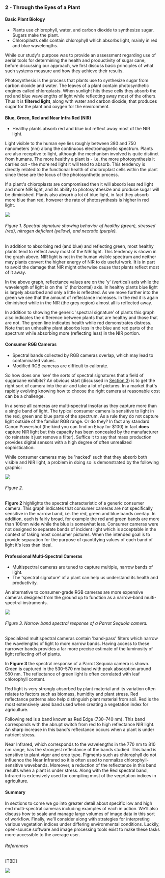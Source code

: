 ### 2 - Through the Eyes of a Plant

#### Basic Plant Biology

* Plants use chlorophyll, water, and carbon dioxide to synthesize sugar. Sugars make the plant.
* Chloroplasts cells contain chlorophyll which absorbs light, mainly in red and blue wavelengths.

While our study's purpose was to provide an assessment regarding use of aerial tools for determining the health 
and productivity of sugar cane, before discussing our approach, we first discuss basic principles of what such 
systems measure and how they achieve their results. 

Photosynthesis is the process that plants use to synthesize sugar from carbon dioxide and water. 
The leaves of a plant contain photosynthetic engines called chloroplasts. When sunlight hits these cells they absorb the 
red and blue wavelengths of light while reflecting away most of the others. Thus it is __filtered light__, along with water 
and carbon dioxide, that produces sugar for the plant and oxygen for the environment.

#### Blue, Green, Red and Near Infra Red (NIR)

* Healthy plants absorb red and blue but reflect away most of the NIR light.

Light visible to the human eye lies roughly between 380 and 750 nanometers (nm) along the continuous electromagnetic spectrum. 
Plants are also receptive to light, although the mechanism involved is quite distinct from humans. The more healthy a 
plant is - i.e. the more photosynthesis it carries out - the more red light it will tend to absorb. This tendency is 
directly related to the functional health of choloroplast cells within the plant since these are the locus of the photosynthetic process. 

If a plant's chloroplasts are compromised then it will absorb less red light and more NIR light, and its ability to 
photosynthesize and produce sugar will be diminished. Plants also absorb a lot of blue light, in fact they absorb more blue than red, however the rate of photosynthesis is higher
in red light. 

![](img/spectral-signature.jpg)
###### Figure 1. Spectral signature showing behavior of healthy (green), stressed (red), nitrogen deficient (yellow), and necrotic (purple). 

In addition to absorbing red (and blue) and reflecting green, most healthy plants tend to reflect away most of 
the NIR light. This tendency is shown in the graph above. NIR light is not in the human visible spectrum 
and neither may plants convert the higher energy of NIR to do useful work. It is in part to avoid the 
damage that NIR might otherwise cause that plants reflect most of it away. 

In the above graph, reflectance values are on the 'y' (vertical) axis while the wavelength of light is on the 'x' 
(horizontal) axis. In healthy plants blue light is largely absorbed and only a little is reflected. As we move further 
into the green we see that the amount of reflectance increases. In the red it is again diminished while in the NIR 
(the grey region) almost all is reflected away. 

In addition to showing the generic 'spectral signature' of plants this graph also indicates the difference 
between plants that are healthy and those that are not. The green line indicates health while red demonstrates distress. 
Note that an unhealthy plant absorbs less in the blue and red parts of the spectrum while absorbing more (reflecting less) 
in the NIR portion.   
 

#### Consumer RGB Cameras
* Spectral bands collected by RGB cameras overlap, which may lead to contaminated values.
* Modified RGB cameras are difficult to calibrate.

So how does one 'see' the sorts of spectral signatures that a field of sugarcane exhibits? An obvious start (discussed in 
[Section 3](study_methods.md)) is to get the right sort of camera into the air and take a lot of pictures.
In a market that's rapidly evolving knowing how to choose the right camera at reasonable cost can be a challenge.

In a sense all cameras are multi-spectral insofar as they capture more than a single band of light. The typical consumer
camera is sensitive to light in the red, green and blue parts of the spectrum. As a rule they do 
not capture light outside of the familiar RGB range. Or do they? In fact any standard Canon Powershot (the kind you can 
find on Ebay for $100) in fact __does__ capture NIR light but this capacity has been concealed by the manufacturer (to 
reinstate it just remove a filter). Suffice it to say that mass production provides digital sensors with a
high degree of often unrealized sophistication.
 
While consumer cameras may be 'hacked' such that they absorb both visible and NIR light, a problem in doing so is 
demonstrated by the following graphic:

![](img/consumer.png)
###### Figure 2.

__Figure 2__ highlights the spectral characteristic of a generic consumer camera. This graph indicates that consumer cameras 
are not specifically sensitive in the narrow band, i.e. the red, green and blue bands overlap. In addition,
each is fairly broad, for example the red and green bands are more than 100nm wide while the blue is somewhat less. 
Consumer cameras were not designed to separate bands of incident light which is acceptable in the context of taking 
most consumer pictures. When the intended goal is to provide separation for the purpose of quantifying values of 
each band of light it's less than ideal. 

#### Professional Multi-Spectral Cameras

* Multispectral cameras are tuned to capture multiple, narrow bands of light.
* The 'spectral signature' of a plant can help us understand its health and productivity.

An alternative to consumer-grade RGB cameras are more expensive cameras designed from the ground up to function as a 
narrow-band multi-spectral instruments. 

![](img/sequoia.png)
###### Figure 3. Narrow band spectral response of a Parrot Sequoia camera.

Specialized multispectral cameras contain 'band-pass' filters which narrow the wavelengths of light to more 
narrow bands. Having access to these narrower bands provides a far more precise estimate of the luminosity of 
light reflecting off of plants.  

In __Figure 3__  the spectral response of a Parrot Sequoia camera is shown. Green is captured in the 530–570 nm band 
with peak absorption around 550 nm. The reflectance of green light is often correlated with leaf chlorophyll content. 

Red light is very strongly absorbed by plant material and its variation often relates to factors such as biomass, humidity and plant stress. 
Red reflectance patterns also help distinguish plant material from soil. Red is the most extensively used band used 
when creating a vegetation index for agriculture.

Following red is a band known as Red Edge (730–740 nm). This band corresponds with the abrupt switch from red to high 
reflectance NIR light. An sharp increase in this band's reflectance occurs when a plant is under nutrient stress.

Near Infrared, which corresponds to the wavelengths in the 770 nm to 810 nm range, has the strongest reflectance of the bands studied. This band is sensitive to plant vigor and crop type. Pigments such as chlorophyll do not influence the Near Infrared so it is often used to normalize chlorophyll-sensitive wavebands. Moreover, a reduction of the reflectance in this band results when a plant is under stress. Along with the Red spectral band, Infrared is extensively used for compiling most of the vegetation indices in agriculture.   

#### Summary

In sections to come we go into greater detail about specific low and high end multi-spectral cameras including examples 
of each in action. We'll also discuss how to scale and manage large volumes of image data in this sort of workflow.  Finally, 
we'll consider along with strategies for interpreting various vegetation indices under differing environmental conditions. 
Luckily, open-source software and image processing tools exist to make these tasks more accessible to the average user.

###### References

[TBD]
 
![](img/farmera.png) 
